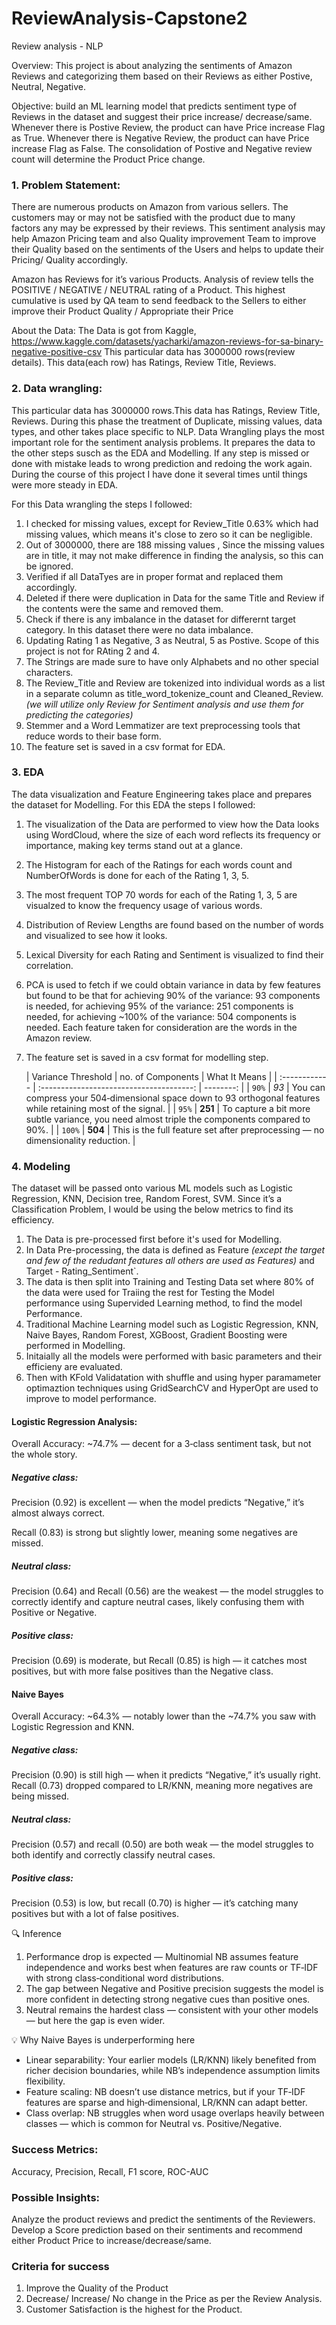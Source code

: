 # ReviewAnalysis-Capstone2
Review analysis - NLP

Overview:
This project is about analyzing the sentiments of Amazon Reviews and categorizing them based on their Reviews as either Postive, Neutral, Negative.

Objective: build an ML learning model that predicts sentiment type of Reviews in the dataset and suggest their price increase/ decrease/same. Whenever there is Postive Review, the product can have Price increase Flag as True. Whenever there is Negative Review, the product can have Price increase Flag as False. The consolidation of Postive and Negative review count will determine the Product Price change. 

### 1. Problem Statement: 
There are numerous products on Amazon from various sellers. The customers may or may not be satisfied with the product due to many factors any may be expressed by their reviews. This sentiment analysis may help Amazon Pricing team and also Quality improvement Team to improve their Quality based on the sentiments of the Users and helps to update their Pricing/ Quality accordingly.

Amazon has Reviews for it’s various Products. Analysis of review tells the POSITIVE / NEGATIVE / NEUTRAL rating of a Product. This highest cumulative is used by QA team to send feedback to the Sellers to either improve their Product Quality / Appropriate their Price


About the Data:
The Data is got from Kaggle, https://www.kaggle.com/datasets/yacharki/amazon-reviews-for-sa-binary-negative-positive-csv
This particular data has 3000000 rows(review details). This data(each row) has Ratings, Review Title, Reviews.

### 2. Data wrangling:
This particular data has 3000000 rows.This data has Ratings, Review Title, Reviews.
During this phase the treatment of Duplicate, missing values, data types, and other takes place specific to NLP.
Data Wrangling plays the most important role for the sentiment analysis problems. It prepares the data to the other steps susch as the EDA and Modelling. If any step is missed or done with mistake leads to wrong prediction and redoing the work again. During the course of this project I have done it several times until things were more steady in EDA.

For this Data wrangling the steps I followed:
1. I checked for missing values, except for Review_Title    0.63% which had missing values, which means it's close to zero so it can be negligible.
2. Out of 3000000, there are 188 missing values , Since the missing values are in title, it may not make difference in finding the analysis, so this can be ignored.
3. Verified if all DataTyes are in proper format and replaced them accordingly.
4. Deleted if there were duplication in Data for the same Title and Review if the contents were the same and removed them.
5. Check if there is any imbalance in the dataset for differernt target category. In this dataset there were no data imbalance.
6. Updating Rating 1 as Negative, 3 as Neutral, 5 as Postive. Scope of this project is not for RAting 2 and 4.
7. The Strings are made sure to have only Alphabets and no other special characters.
8. The Review_Title and Review are tokenized into individual words as a list in a separate column as title_word_tokenize_count and Cleaned_Review. <i> (we will utilize only Review for Sentiment analysis and use them for predicting the categories) </i>
9. Stemmer and a Word Lemmatizer are text preprocessing tools that reduce words to their base form.
10. The feature set is saved in a csv format for EDA.

### 3. EDA
The data visualization and Feature Engineering takes place and prepares the dataset for Modelling.
For this EDA the steps I followed:
1. The visualization of the Data are performed to view how the Data looks using WordCloud, where the size of each word reflects its frequency or importance, making key terms stand out at a glance.
2. The Histogram for each of the Ratings for each words count and NumberOfWords is done for each of the Rating 1, 3, 5.
3. The most frequent TOP 70 words for each of the Rating 1, 3, 5 are visualzed to know the frequency usage of various words.
3. Distribution of Review Lengths are found based on the number of words and visualized to see how it looks.
4. Lexical Diversity for each Rating and Sentiment is visualized to find their correlation.
5. PCA is used to fetch if we could obtain variance in data by few features but found to be that for achieving 90% of the variance: 93 components is needed, for achieving 95% of the variance: 251 components is needed, for achieving  ~100% of the variance: 504 components is needed. Each feature taken for consideration are the words in the Amazon review.
6. The feature set is saved in a csv format for modelling step.

   | Variance Threshold | no. of Components | What It Means |
| :------------ | :--------------------------------------: | --------: |
| `90%`  | *93*         |     You can compress your 504‑dimensional space down to 93 orthogonal features while retaining most of the signal.   |
| `95%`    | **251**     |     To capture a bit more subtle variance, you need almost triple the components compared to 90%.   |
| `100%`    | **504**     |     This is the full feature set after preprocessing — no dimensionality reduction.   |


### 4. Modeling
The dataset will be passed onto various ML models such as Logistic Regression, KNN, Decision tree, Random Forest, SVM.
Since it’s a Classification Problem, I would be using the below metrics to find its efficiency.

1. The Data is pre-processed first before it's used for Modelling.
2. In Data Pre-processing, the data is defined as Feature <i>(except the target and few of the redudant features all others are used as Features)</i> and Target - Rating_Sentiment`.
3. The data is then split into Training and Testing Data set where 80% of the data were used for Traiing the rest for Testing the Model performance using Supervided Learning method, to find the model Performance.
4. Traditional Machine Learning model such as Logistic Regression, KNN, Naive Bayes, Random Forest, XGBoost, Gradient Boosting were performed in Modelling.
5. Initaially all the models were performed with basic parameters and their efficieny are evaluated.
6. Then with KFold Validatation with shuffle and using hyper paramameter optimaztion techniques using GridSearchCV and HyperOpt are used to improve to model performance.

#### Logistic Regression Analysis:
Overall Accuracy: ~74.7% — decent for a 3‑class sentiment task, but not the whole story.

##### Negative class:
Precision (0.92) is excellent — when the model predicts “Negative,” it’s almost always correct.

Recall (0.83) is strong but slightly lower, meaning some negatives are missed.

##### Neutral class:
Precision (0.64) and Recall (0.56) are the weakest — the model struggles to correctly identify and capture neutral cases, likely confusing them with Positive or Negative.

##### Positive class:
Precision (0.69) is moderate, but Recall (0.85) is high — it catches most positives, but with more false positives than the Negative class.

#### Naive Bayes
Overall Accuracy: ~64.3% — notably lower than the ~74.7% you saw with Logistic Regression and KNN.

##### Negative class:
Precision (0.90) is still high — when it predicts “Negative,” it’s usually right.
Recall (0.73) dropped compared to LR/KNN, meaning more negatives are being missed.

##### Neutral class:
Precision (0.57) and recall (0.50) are both weak — the model struggles to both identify and correctly classify neutral cases.

##### Positive class:
Precision (0.53) is low, but recall (0.70) is higher — it’s catching many positives but with a lot of false positives.

🔍 Inference
1. Performance drop is expected — Multinomial NB assumes feature independence and works best when features are raw counts or TF‑IDF with strong class‑conditional word distributions.
2. The gap between Negative and Positive precision suggests the model is more confident in detecting strong negative cues than positive ones.
3. Neutral remains the hardest class — consistent with your other models — but here the gap is even wider.

💡 Why Naive Bayes is underperforming here
* Linear separability: Your earlier models (LR/KNN) likely benefited from richer decision boundaries, while NB’s independence assumption limits flexibility.
* Feature scaling: NB doesn’t use distance metrics, but if your TF‑IDF features are sparse and high‑dimensional, LR/KNN can adapt better.
* Class overlap: NB struggles when word usage overlaps heavily between classes — which is common for Neutral vs. Positive/Negative.


### Success Metrics:  
Accuracy, Precision, Recall, F1 score, ROC-AUC 

### Possible Insights: 
Analyze the product reviews and predict the sentiments of the Reviewers.
Develop a Score prediction based on their sentiments and recommend either Product Price to increase/decrease/same.

### Criteria for success
1. Improve the Quality of the Product
2. Decrease/ Increase/ No change in the Price as per the Review Analysis.
3. Customer Satisfaction is the highest for the Product.


